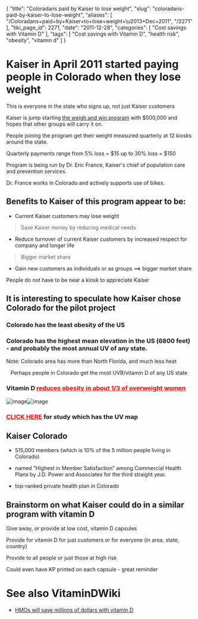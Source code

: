 {
    "title": "Coloradans paid by Kaiser to lose weight",
    "slug": "coloradans-paid-by-kaiser-to-lose-weight",
    "aliases": [
        "/Coloradans+paid+by+Kaiser+to+lose+weight+\u2013+Dec+2011",
        "/2271"
    ],
    "tiki_page_id": 2271,
    "date": "2011-12-28",
    "categories": [
        "Cost savings with Vitamin D"
    ],
    "tags": [
        "Cost savings with Vitamin D",
        "health risk",
        "obesity",
        "vitamin d"
    ]
}


# Kaiser in April 2011 started paying people in Colorado when they lose weight

This is everyone in the state who signs up, not just Kaiser customers

Kaiser is jump starting [the weigh and win program](http://www.weighandwin.com) with $500,000 and hopes that other groups will carry it on.

People joining the program get their weight measured quarterly at 12 kiosks around the state. 

Quarterly payments range from 5% loss = $15 up to 30% loss = $150

Program is being run by Dr. Eric France, Kaiser's chief of population care and prevention services.

Dr. France works in Colorado and actively supports use of bikes.

## Benefits to Kaiser of this program appear to be:

* Current Kaiser customers may lose weight 

> Save Kaiser money by reducing medical needs

* Reduce turnover of current Kaiser customers  by increased respect for company and longer life

> Bigger market share

* Gain new customers as individuals or as groups ==> bigger market share

People do not have to be near a kiosk to appreciate Kaiser

## It is interesting to speculate how Kaiser chose Colorado for the pilot project

### Colorado has the least obesity of the US

### Colorado has the highest mean elevation in the US (6800 feet) - and probably the most annual UV of any state.

Note: Colorado area has more than North Florida, and much less heat

&nbsp; &nbsp;Perhaps people in Colorado get the most UVB/vitamin D of any US state

### Vitamin D <a href="/posts/reduces-obesity-in-about-13-of-overweight-women" style="color: red; text-decoration: underline;" title="This link has an unknown page_id: 710">reduces obesity in about 1/3 of overweight women</a>

<img src="/attachments/d3.mock.jpg" alt="image" style="max-width: 500px;"><img src="/attachments/d3.mock.jpg" alt="image">

### <a href="/posts/click-here" style="color: red; text-decoration: underline;" title="This link has an unknown page_id: 2272">CLICK HERE</a> for study which has the UV map

## Kaiser Colorado

* 515,000 members (which is 10% of the 5 million people living in Colorado)

* named “Highest in Member Satisfaction” among Commercial Health Plans by J.D. Power and Associates for the third straight year. 

* top-ranked private health plan in Colorado

## Brainstorm on what Kaiser could do in a similar program with vitamin D

Give away, or provide at low cost, vitamin D capsules 

Provide for vitamin D for just customers or for everyone (in area, state, country)

Provide to all people or just those at high risk

Could even have KP printed on each capsule - great reminder

# See also VitaminDWiki

* [HMOs will save millions of dollars with vitamin D](/posts/hmos-will-save-millions-of-dollars-with-vitamin-d)